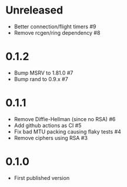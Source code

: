 # Unreleased

  * Better connection/flight timers #9
  * Remove rcgen/ring dependency #8

# 0.1.2

  * Bump MSRV to 1.81.0 #7
  * Bump rand to 0.9.x #7

# 0.1.1

  * Remove Diffie-Hellman (since no RSA) #6
  * Add github actions as CI #5
  * Fix bad MTU packing causing flaky tests #4
  * Remove ciphers using RSA #3

# 0.1.0
  * First published version
